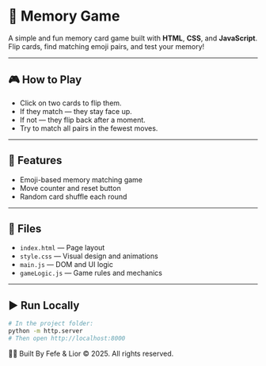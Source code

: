 # 🧠 Memory Game

A simple and fun memory card game built with **HTML**, **CSS**, and **JavaScript**.  
Flip cards, find matching emoji pairs, and test your memory!

---

## 🎮 How to Play

- Click on two cards to flip them.
- If they match — they stay face up.
- If not — they flip back after a moment.
- Try to match all pairs in the fewest moves.

---

## 🚀 Features

- Emoji-based memory matching game
- Move counter and reset button
- Random card shuffle each round
---

## 📁 Files

- `index.html` — Page layout
- `style.css` — Visual design and animations
- `main.js` — DOM and UI logic
- `gameLogic.js` — Game rules and mechanics

---

## ▶️ Run Locally

```bash
# In the project folder:
python -m http.server
# Then open http://localhost:8000
```

👨‍💻 Built By Fefe & Lior
© 2025. All rights reserved.
